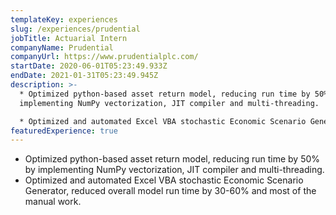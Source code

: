 ```yaml
---
templateKey: experiences
slug: /experiences/prudential
jobTitle: Actuarial Intern
companyName: Prudential
companyUrl: https://www.prudentialplc.com/
startDate: 2020-06-01T05:23:49.933Z
endDate: 2021-01-31T05:23:49.945Z
description: >-
  * Optimized python-based asset return model, reducing run time by 50% by
  implementing NumPy vectorization, JIT compiler and multi-threading. 

  * Optimized and automated Excel VBA stochastic Economic Scenario Generator, reduced overall model run time by 30-60% and most of the manual work.
featuredExperience: true
---
```

* Optimized python-based asset return model, reducing run time by 50% by implementing NumPy vectorization, JIT compiler and multi-threading. 
* Optimized and automated Excel VBA stochastic Economic Scenario Generator, reduced overall model run time by 30-60% and most of the manual work.